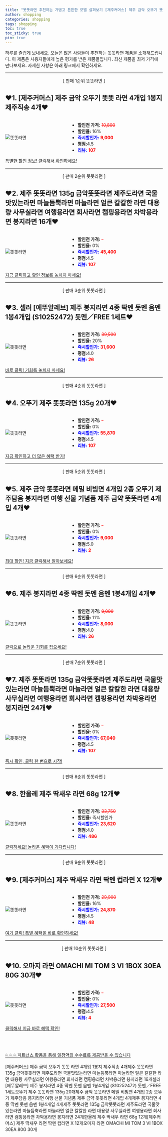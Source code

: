 ```yaml
---
title: "똣똣라면 추천하는 가볍고 튼튼한 모델 살펴보기 [제주커머스] 제주 금악 오뚜기 똣똣"
author: shopping
categories: shopping
tags: shopping
toc: true
toc_sticky: true
pin: true
---
```

하루를 즐겁게 보내세요. 오늘은 많은 사람들이 추천하는 똣똣라면 제품을 소개해드립니다. 이 제품은 사용자들에게 높은 평가를 받은 제품들입니다. 최신 제품을 최저 가격에 만나보세요. 자세한 사항은 아래 링크에서 확인하세요.

---
<p class="toplist" style="margin: 0 auto; display: block; width: fit-content;">[ 판매 1순위 똣똣라면 ]</p>

<h2><strong>❤️1. [제주커머스] 제주 금악 오뚜기 똣똣 라면 4개입 1봉지 제주직송 4개❤️</strong></h2>

<div style="display: flex; align-items: center;">
    <div style="flex: 0.4;">
        <img src="https://thumbnail7.coupangcdn.com/thumbnails/remote/230x230ex/image/vendor_inventory/8499/97db04775055a8aa641e315c04631ab0f9ecdd055782908c050cc937a20a.jpg" alt="똣똣라면" style="max-width: 100%;">
    </div>
    <div style="flex: 0.6; margin-left: 10px;">
        <ul>
            <li><strong>할인전 가격:</strong> <del style="color: red;">10,800</del></li>
            <li><strong>할인율:</strong> 16%</li>
            <li><span style='color:blue'><strong>즉시할인가:</strong></span> <span style='color:red'><strong>9,000</strong></span></li>
            <li><strong>평점:</strong>4.5</li>
            <li><span style='color:blue'><strong>리뷰:</strong></span> <span style='color:red'><strong>107</strong></span></li>
        </ul>
    </div>
</div>
<div class="center">
    <a href="https://selin100587.github.io?lptag=AF9450613&subid=githubio&pageKey=6919594679&traceid=V0-153&itemId=17612662697&vendorItemId=84778713302" class="myButton">
        특별한 할인 정보! 클릭해서 확인하세요!
    </a>
</div>


---
<p class="toplist" style="margin: 0 auto; display: block; width: fit-content;">[ 판매 2순위 똣똣라면 ]</p>

<h2><strong>❤️2. 제주 똣똣라면 135g 금악똣똣라면 제주도라면 국물맛있는라면 마늘듬뿍라면 마늘라면 얼큰 칼칼한 라면 대용량 사무실라면 여행용라면 회사라면 캠핑용라면 차박용라면 봉지라면 16개❤️</strong></h2>

<div style="display: flex; align-items: center;">
    <div style="flex: 0.4;">
        <img src="https://thumbnail8.coupangcdn.com/thumbnails/remote/230x230ex/image/vendor_inventory/0795/6ae38068c47705f5de691713b988a378183d23284d3ced65b6281a955589.JPG" alt="똣똣라면" style="max-width: 100%;">
    </div>
    <div style="flex: 0.6; margin-left: 10px;">
        <ul>
            <li><strong>할인전 가격:</strong> <del style="color: red;">-</del></li>
            <li><strong>할인율:</strong> 0%</li>
            <li><span style='color:blue'><strong>즉시할인가:</strong></span> <span style='color:red'><strong>45,400</strong></span></li>
            <li><strong>평점:</strong>4.5</li>
            <li><span style='color:blue'><strong>리뷰:</strong></span> <span style='color:red'><strong>107</strong></span></li>
        </ul>
    </div>
</div>
<div class="center">
    <a href="https://selin100587.github.io?lptag=AF9450613&subid=githubio&pageKey=6919594679&traceid=V0-153&itemId=20167929298&vendorItemId=87260198595" class="myButton">
        지금 클릭하고 할인 정보를 놓치지 마세요!
    </a>
</div>


---
<p class="toplist" style="margin: 0 auto; display: block; width: fit-content;">[ 판매 3순위 똣똣라면 ]</p>

<h2><strong>❤️3. 셀러 [에뚜알레브] 제주 봉지라면 4종 딱멘 돗멘 음멘 1봉4개입 (S10252472) 돗멘／FREE 1세트❤️</strong></h2>

<div style="display: flex; align-items: center;">
    <div style="flex: 0.4;">
        <img src="https://thumbnail6.coupangcdn.com/thumbnails/remote/230x230ex/image/vendor_inventory/d4fd/89f7e8d95f2ba70f152c0a4e8999c9961addb526b9e6a304a733a8e3294a.jpg" alt="똣똣라면" style="max-width: 100%;">
    </div>
    <div style="flex: 0.6; margin-left: 10px;">
        <ul>
            <li><strong>할인전 가격:</strong> <del style="color: red;">39,500</del></li>
            <li><strong>할인율:</strong> 20%</li>
            <li><span style='color:blue'><strong>즉시할인가:</strong></span> <span style='color:red'><strong>31,600</strong></span></li>
            <li><strong>평점:</strong>4.0</li>
            <li><span style='color:blue'><strong>리뷰:</strong></span> <span style='color:red'><strong>26</strong></span></li>
        </ul>
    </div>
</div>
<div class="center">
    <a href="https://selin100587.github.io?lptag=AF9450613&subid=githubio&pageKey=6647574417&traceid=V0-153&itemId=23105047643&vendorItemId=90138355065" class="myButton">
        바로 클릭! 기회를 놓치지 마세요!
    </a>
</div>


---
<p class="toplist" style="margin: 0 auto; display: block; width: fit-content;">[ 판매 4순위 똣똣라면 ]</p>

<h2><strong>❤️4. 오뚜기 제주 똣똣라면 135g 20개❤️</strong></h2>

<div style="display: flex; align-items: center;">
    <div style="flex: 0.4;">
        <img src="https://thumbnail8.coupangcdn.com/thumbnails/remote/230x230ex/image/vendor_inventory/0795/6ae38068c47705f5de691713b988a378183d23284d3ced65b6281a955589.JPG" alt="똣똣라면" style="max-width: 100%;">
    </div>
    <div style="flex: 0.6; margin-left: 10px;">
        <ul>
            <li><strong>할인전 가격:</strong> <del style="color: red;">-</del></li>
            <li><strong>할인율:</strong> 0%</li>
            <li><span style='color:blue'><strong>즉시할인가:</strong></span> <span style='color:red'><strong>55,870</strong></span></li>
            <li><strong>평점:</strong>4.5</li>
            <li><span style='color:blue'><strong>리뷰:</strong></span> <span style='color:red'><strong>107</strong></span></li>
        </ul>
    </div>
</div>
<div class="center">
    <a href="https://selin100587.github.io?lptag=AF9450613&subid=githubio&pageKey=6919594679&traceid=V0-153&itemId=20167929308&vendorItemId=87260198656" class="myButton">
        지금 확인하고 더 많은 혜택 받기!
    </a>
</div>


---
<p class="toplist" style="margin: 0 auto; display: block; width: fit-content;">[ 판매 5순위 똣똣라면 ]</p>

<h2><strong>❤️5. 제주 금악 똣똣라면 메밀 비빔면 4개입 2종 오뚜기 제주담음 봉지라면 여행 선물 기념품 제주 금약 똣똣라면 4개입 4개❤️</strong></h2>

<div style="display: flex; align-items: center;">
    <div style="flex: 0.4;">
        <img src="https://thumbnail10.coupangcdn.com/thumbnails/remote/230x230ex/image/vendor_inventory/e744/349e1be314523cc69f63f9235d2d2e4917c7995615c18ec3fbec6909f162.jpeg" alt="똣똣라면" style="max-width: 100%;">
    </div>
    <div style="flex: 0.6; margin-left: 10px;">
        <ul>
            <li><strong>할인전 가격:</strong> <del style="color: red;">-</del></li>
            <li><strong>할인율:</strong> 0%</li>
            <li><span style='color:blue'><strong>즉시할인가:</strong></span> <span style='color:red'><strong>9,000</strong></span></li>
            <li><strong>평점:</strong>5.0</li>
            <li><span style='color:blue'><strong>리뷰:</strong></span> <span style='color:red'><strong>2</strong></span></li>
        </ul>
    </div>
</div>
<div class="center">
    <a href="https://selin100587.github.io?lptag=AF9450613&subid=githubio&pageKey=6885511681&traceid=V0-153&itemId=16513932946&vendorItemId=83701215242" class="myButton">
        최대 할인! 지금 클릭해서 알아보세요!
    </a>
</div>


---
<p class="toplist" style="margin: 0 auto; display: block; width: fit-content;">[ 판매 6순위 똣똣라면 ]</p>

<h2><strong>❤️6. 제주 봉지라면 4종 딱멘 돗멘 음멘 1봉4개입 4개❤️</strong></h2>

<div style="display: flex; align-items: center;">
    <div style="flex: 0.4;">
        <img src="https://thumbnail6.coupangcdn.com/thumbnails/remote/230x230ex/image/vendor_inventory/c8dd/68f5c54273a043978a880eb493c656487c3dbee92f356c37f9b8e0ec4e60.jpg" alt="똣똣라면" style="max-width: 100%;">
    </div>
    <div style="flex: 0.6; margin-left: 10px;">
        <ul>
            <li><strong>할인전 가격:</strong> <del style="color: red;">9,000</del></li>
            <li><strong>할인율:</strong> 11%</li>
            <li><span style='color:blue'><strong>즉시할인가:</strong></span> <span style='color:red'><strong>8,000</strong></span></li>
            <li><strong>평점:</strong>4.0</li>
            <li><span style='color:blue'><strong>리뷰:</strong></span> <span style='color:red'><strong>26</strong></span></li>
        </ul>
    </div>
</div>
<div class="center">
    <a href="https://selin100587.github.io?lptag=AF9450613&subid=githubio&pageKey=6647574417&traceid=V0-153&itemId=15219915031&vendorItemId=82440865930" class="myButton">
        클릭으로 놀라운 기회를 잡으세요!
    </a>
</div>


---
<p class="toplist" style="margin: 0 auto; display: block; width: fit-content;">[ 판매 7순위 똣똣라면 ]</p>

<h2><strong>❤️7. 제주 똣똣라면 135g 금악똣똣라면 제주도라면 국물맛있는라면 마늘듬뿍라면 마늘라면 얼큰 칼칼한 라면 대용량 사무실라면 여행용라면 회사라면 캠핑용라면 차박용라면 봉지라면 24개❤️</strong></h2>

<div style="display: flex; align-items: center;">
    <div style="flex: 0.4;">
        <img src="https://thumbnail8.coupangcdn.com/thumbnails/remote/230x230ex/image/vendor_inventory/0795/6ae38068c47705f5de691713b988a378183d23284d3ced65b6281a955589.JPG" alt="똣똣라면" style="max-width: 100%;">
    </div>
    <div style="flex: 0.6; margin-left: 10px;">
        <ul>
            <li><strong>할인전 가격:</strong> <del style="color: red;">-</del></li>
            <li><strong>할인율:</strong> 0%</li>
            <li><span style='color:blue'><strong>즉시할인가:</strong></span> <span style='color:red'><strong>67,040</strong></span></li>
            <li><strong>평점:</strong>4.5</li>
            <li><span style='color:blue'><strong>리뷰:</strong></span> <span style='color:red'><strong>107</strong></span></li>
        </ul>
    </div>
</div>
<div class="center">
    <a href="https://selin100587.github.io?lptag=AF9450613&subid=githubio&pageKey=6919594679&traceid=V0-153&itemId=20167929303&vendorItemId=87260198621" class="myButton">
        즉시 확인, 클릭 한 번으로 시작!
    </a>
</div>


---
<p class="toplist" style="margin: 0 auto; display: block; width: fit-content;">[ 판매 8순위 똣똣라면 ]</p>

<h2><strong>❤️8. 한올레 제주 딱새우 라면 68g 12개❤️</strong></h2>

<div style="display: flex; align-items: center;">
    <div style="flex: 0.4;">
        <img src="https://thumbnail8.coupangcdn.com/thumbnails/remote/230x230ex/image/rs_quotation_api/rpomhpxx/43bdaa2dc410403ab1e96865c8fcdbe0.jpg" alt="똣똣라면" style="max-width: 100%;">
    </div>
    <div style="flex: 0.6; margin-left: 10px;">
        <ul>
            <li><strong>할인전 가격:</strong> <del style="color: red;">33,750</del></li>
            <li><strong>할인율:</strong> 즉시할인가</li>
            <li><span style='color:blue'><strong>즉시할인가:</strong></span> <span style='color:red'><strong>23,620</strong></span></li>
            <li><strong>평점:</strong>4.0</li>
            <li><span style='color:blue'><strong>리뷰:</strong></span> <span style='color:red'><strong>486</strong></span></li>
        </ul>
    </div>
</div>
<div class="center">
    <a href="https://selin100587.github.io?lptag=AF9450613&subid=githubio&pageKey=5672271163&traceid=V0-153&itemId=17772664505&vendorItemId=76629116850" class="myButton">
        클릭하세요! 놀라운 혜택이 기다립니다!
    </a>
</div>


---
<p class="toplist" style="margin: 0 auto; display: block; width: fit-content;">[ 판매 9순위 똣똣라면 ]</p>

<h2><strong>❤️9. [제주커머스] 제주 딱새우 라면 딱멘 컵라면 X 12개❤️</strong></h2>

<div style="display: flex; align-items: center;">
    <div style="flex: 0.4;">
        <img src="https://thumbnail6.coupangcdn.com/thumbnails/remote/230x230ex/image/vendor_inventory/da4a/07b40da8499d681db951dc423d8c0a78995ba96fd4e982a8d305db8e3cd1.jpg" alt="똣똣라면" style="max-width: 100%;">
    </div>
    <div style="flex: 0.6; margin-left: 10px;">
        <ul>
            <li><strong>할인전 가격:</strong> <del style="color: red;">29,900</del></li>
            <li><strong>할인율:</strong> 16%</li>
            <li><span style='color:blue'><strong>즉시할인가:</strong></span> <span style='color:red'><strong>24,870</strong></span></li>
            <li><strong>평점:</strong>4.5</li>
            <li><span style='color:blue'><strong>리뷰:</strong></span> <span style='color:red'><strong>48</strong></span></li>
        </ul>
    </div>
</div>
<div class="center">
    <a href="https://selin100587.github.io?lptag=AF9450613&subid=githubio&pageKey=7180390837&traceid=V0-153&itemId=18108568378&vendorItemId=86066291922" class="myButton">
        여기 클릭! 특별 혜택을 바로 확인하세요!
    </a>
</div>


---
<p class="toplist" style="margin: 0 auto; display: block; width: fit-content;">[ 판매 10순위 똣똣라면 ]</p>

<h2><strong>❤️10. 오마지 라면 OMACHI MI TOM 3 VI 1BOX 30EA 80G 30개❤️</strong></h2>

<div style="display: flex; align-items: center;">
    <div style="flex: 0.4;">
        <img src="https://thumbnail9.coupangcdn.com/thumbnails/remote/230x230ex/image/vendor_inventory/1152/735e04069d28d41fce844367ba64edb0e7fc9e4b2ab06a60952fb14089ab.jpg" alt="똣똣라면" style="max-width: 100%;">
    </div>
    <div style="flex: 0.6; margin-left: 10px;">
        <ul>
            <li><strong>할인전 가격:</strong> <del style="color: red;">-</del></li>
            <li><strong>할인율:</strong> 0%</li>
            <li><span style='color:blue'><strong>즉시할인가:</strong></span> <span style='color:red'><strong>27,500</strong></span></li>
            <li><strong>평점:</strong>4.5</li>
            <li><span style='color:blue'><strong>리뷰:</strong></span> <span style='color:red'><strong>4</strong></span></li>
        </ul>
    </div>
</div>
<div class="center">
    <a href="https://selin100587.github.io?lptag=AF9450613&subid=githubio&pageKey=7011933966&traceid=V0-153&itemId=17235248815&vendorItemId=84406892780" class="myButton">
        클릭해서 지금 바로 혜택 확인!
    </a>
</div>

<br><br><br>[💦 💦 💦 파트너스 활동을 통해 일정액의 수수료를 제공받을 수 있습니다](https://link.coupang.com/a/bcpT2c)<br><br>[제주커머스] 제주 금악 오뚜기 똣똣 라면 4개입 1봉지 제주직송 4개제주 똣똣라면 135g 금악똣똣라면 제주도라면 국물맛있는라면 마늘듬뿍라면 마늘라면 얼큰 칼칼한 라면 대용량 사무실라면 여행용라면 회사라면 캠핑용라면 차박용라면 봉지라면 16개셀러 [에뚜알레브] 제주 봉지라면 4종 딱멘 돗멘 음멘 1봉4개입 (S10252472) 돗멘／FREE 1세트오뚜기 제주 똣똣라면 135g 20개제주 금악 똣똣라면 메밀 비빔면 4개입 2종 오뚜기 제주담음 봉지라면 여행 선물 기념품 제주 금약 똣똣라면 4개입 4개제주 봉지라면 4종 딱멘 돗멘 음멘 1봉4개입 4개제주 똣똣라면 135g 금악똣똣라면 제주도라면 국물맛있는라면 마늘듬뿍라면 마늘라면 얼큰 칼칼한 라면 대용량 사무실라면 여행용라면 회사라면 캠핑용라면 차박용라면 봉지라면 24개한올레 제주 딱새우 라면 68g 12개[제주커머스] 제주 딱새우 라면 딱멘 컵라면 X 12개오마지 라면 OMACHI MI TOM 3 VI 1BOX 30EA 80G 30개